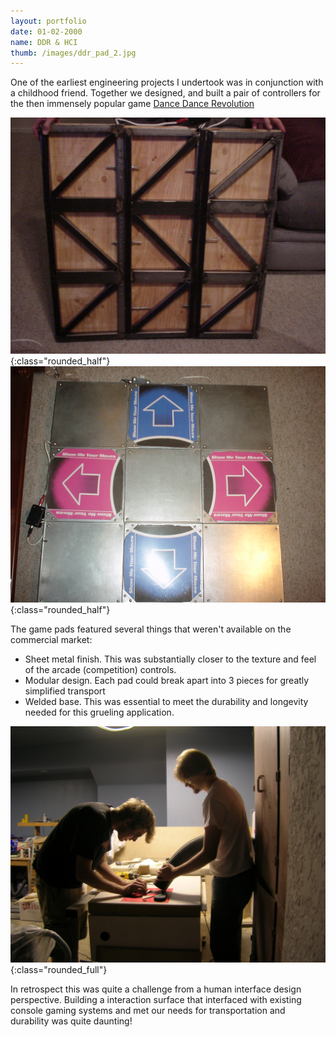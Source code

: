 ```yaml
---
layout: portfolio
date: 01-02-2000
name: DDR & HCI
thumb: /images/ddr_pad_2.jpg
---
```


One of the earliest engineering projects I undertook was in conjunction with a childhood friend.
Together we designed, and built a pair of controllers for the then immensely popular game 
[Dance Dance Revolution](https://en.wikipedia.org/wiki/Dance_Dance_Revolution)  

![alt text](/images/ddr_pad_1.jpg "DDR Pad Back side"){:class="rounded_half"}
![alt text](/images/ddr_pad_2.jpg "DDR Pad Front side"){:class="rounded_half"}

The game pads featured several things that weren't available on the commercial market:
* Sheet metal finish.  This was substantially closer to the texture and feel of the arcade (competition) controls.
* Modular design.  Each pad could break apart into 3 pieces for greatly simplified transport
* Welded base. This was essential to meet the durability and longevity needed for this grueling application.

![alt text](/images/ddr_fab.jpg "DDR Pad Front side"){:class="rounded_full"}

In retrospect this was quite a challenge from a human interface design perspective.  Building a
interaction surface that interfaced with existing console gaming systems and met our needs for transportation
and durability was quite daunting!